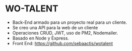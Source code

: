 # WO-TALENT

- Back-End armado para un proyecto real para un cliente. 
- Se creo una API para la web de un cliente
- Operaciones CRUD, JWT, uso de PM2, Nodemailer.
- Basado en Node y Express.
- Front End: https://github.com/sebaactis/wotalent
